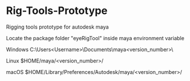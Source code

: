 # Rig-Tools-Prototype
Rigging tools prototype for autodesk maya

Locate the package folder "eyeRigTool" inside maya environment variable

Windows	C:\Users\<Username>\Documents\maya\<version_number>\

Linux	$HOME/maya/<version_number>/

macOS	$HOME/Library/Preferences/Autodesk/maya/<version_number>/

